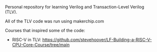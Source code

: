 Personal repository for learning Verilog and Transaction-Level Verilog (TLV).

All of the TLV code was run using makerchip.com

Courses that inspired some of the code:
  - RISC-V in TLV: https://github.com/stevehoover/LF-Building-a-RISC-V-CPU-Core-Course/tree/main

